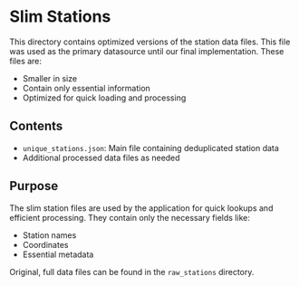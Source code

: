 # Slim Stations

This directory contains optimized versions of the station data files. This file was used as the primary datasource until our final implementation. These files are:
- Smaller in size
- Contain only essential information
- Optimized for quick loading and processing

## Contents

- `unique_stations.json`: Main file containing deduplicated station data
- Additional processed data files as needed

## Purpose

The slim station files are used by the application for quick lookups and efficient processing. They contain only the necessary fields like:
- Station names
- Coordinates
- Essential metadata

Original, full data files can be found in the `raw_stations` directory. 